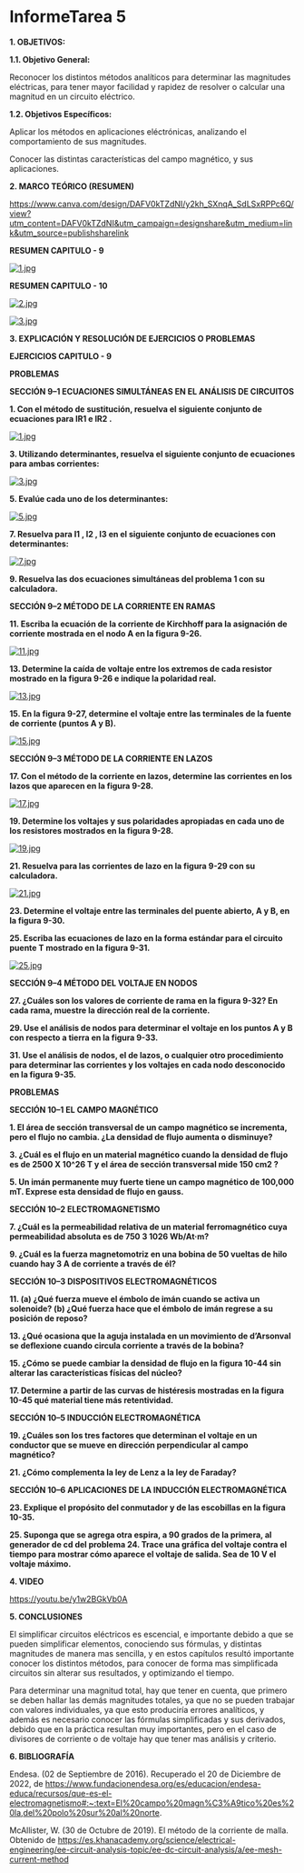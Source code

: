 # **InformeTarea 5**

**1. OBJETIVOS:**

**1.1. Objetivo General:**

Reconocer los distintos métodos analíticos para determinar las magnitudes eléctricas, para tener mayor facilidad y rapidez de resolver o calcular una magnitud en un circuito eléctrico.

**1.2. Objetivos Específicos:**

Aplicar los métodos en aplicaciones eléctrónicas, analizando el comportamiento de sus magnitudes.

Conocer las distintas características del campo magnético, y sus aplicaciones.

**2. MARCO TEÓRICO (RESUMEN)**
 
 https://www.canva.com/design/DAFV0kTZdNI/y2kh_SXnqA_SdLSxRPPc6Q/view?utm_content=DAFV0kTZdNI&utm_campaign=designshare&utm_medium=link&utm_source=publishsharelink

**RESUMEN CAPITULO - 9**

[![1.jpg](https://i.postimg.cc/sfKLwYCV/1.jpg)](https://postimg.cc/fkt5b0bF)

**RESUMEN CAPITULO - 10**

[![2.jpg](https://i.postimg.cc/2SJRT4vq/2.jpg)](https://postimg.cc/rDSPwRfc)

[![3.jpg](https://i.postimg.cc/d1wW91Wk/3.jpg)](https://postimg.cc/3yfC8KQY)


**3. EXPLICACIÓN Y RESOLUCIÓN DE EJERCICIOS O PROBLEMAS**

**EJERCICIOS CAPITULO - 9**

**PROBLEMAS**

**SECCIÓN 9–1 ECUACIONES SIMULTÁNEAS EN EL ANÁLISIS DE CIRCUITOS**

**1. Con el método de sustitución, resuelva el siguiente conjunto de ecuaciones para IR1 e IR2 .**

[![1.jpg](https://i.postimg.cc/rsLS54b4/1.jpg)](https://postimg.cc/sQwQrM3f)

**3. Utilizando determinantes, resuelva el siguiente conjunto de ecuaciones para ambas corrientes:**

[![3.jpg](https://i.postimg.cc/k5b6w4Wv/3.jpg)](https://postimg.cc/qtpvvpbN)

**5. Evalúe cada uno de los determinantes:**

[![5.jpg](https://i.postimg.cc/j2ZLCJrt/5.jpg)](https://postimg.cc/q66k5qR5)

**7. Resuelva para I1 , I2 , I3 en el siguiente conjunto de ecuaciones con determinantes:**

[![7.jpg](https://i.postimg.cc/nznF7c2z/7.jpg)](https://postimg.cc/PLFnnHBs)

**9. Resuelva las dos ecuaciones simultáneas del problema 1 con su calculadora.**

**SECCIÓN 9–2 MÉTODO DE LA CORRIENTE EN RAMAS**

**11. Escriba la ecuación de la corriente de Kirchhoff para la asignación de corriente mostrada en el nodo A en la figura 9-26.**

[![11.jpg](https://i.postimg.cc/rmTmJ9Vq/11.jpg)](https://postimg.cc/FfPNF3k6)

**13. Determine la caída de voltaje entre los extremos de cada resistor mostrado en la figura 9-26 e indique la polaridad real.**

[![13.jpg](https://i.postimg.cc/W1RPg1bv/13.jpg)](https://postimg.cc/w7kPdHmf)

**15. En la figura 9-27, determine el voltaje entre las terminales de la fuente de corriente (puntos A y B).**

[![15.jpg](https://i.postimg.cc/jS6Bf6FH/15.jpg)](https://postimg.cc/Wd39LZjz)

**SECCIÓN 9–3 MÉTODO DE LA CORRIENTE EN LAZOS**

**17. Con el método de la corriente en lazos, determine las corrientes en los lazos que aparecen en la figura 9-28.**

[![17.jpg](https://i.postimg.cc/jC0kwC63/17.jpg)](https://postimg.cc/m1jSKL57)

**19. Determine los voltajes y sus polaridades apropiadas en cada uno de los resistores mostrados en la figura 9-28.**

[![19.jpg](https://i.postimg.cc/Dy17CXNZ/19.jpg)](https://postimg.cc/56Ncy6bd)

**21. Resuelva para las corrientes de lazo en la figura 9-29 con su calculadora.**

[![21.jpg](https://i.postimg.cc/ydwzj1Xc/21.jpg)](https://postimg.cc/Hc4KsCNk)

**23. Determine el voltaje entre las terminales del puente abierto, A y B, en la figura 9-30.**

**25. Escriba las ecuaciones de lazo en la forma estándar para el circuito puente T mostrado en la figura 9-31.**

[![25.jpg](https://i.postimg.cc/Y9t25fv8/25.jpg)](https://postimg.cc/94NjT9tq)

**SECCIÓN 9–4 MÉTODO DEL VOLTAJE EN NODOS**

**27. ¿Cuáles son los valores de corriente de rama en la figura 9-32? En cada rama, muestre la dirección real de la corriente.**

**29. Use el análisis de nodos para determinar el voltaje en los puntos A y B con respecto a tierra en la figura 9-33.**

**31. Use el análisis de nodos, el de lazos, o cualquier otro procedimiento para determinar las corrientes y los voltajes en cada nodo desconocido en la figura 9-35.**



**PROBLEMAS**

**SECCIÓN 10–1 EL CAMPO MAGNÉTICO**

**1. El área de sección transversal de un campo magnético se incrementa, pero el flujo no cambia. ¿La densidad de flujo aumenta o disminuye?**

**3. ¿Cuál es el flujo en un material magnético cuando la densidad de flujo es de 2500 X 10^26 T y el área de sección transversal mide 150 cm2 ?**

**5. Un imán permanente muy fuerte tiene un campo magnético de 100,000 mT. Exprese esta densidad de flujo en gauss.**

**SECCIÓN 10–2 ELECTROMAGNETISMO**

**7. ¿Cuál es la permeabilidad relativa de un material ferromagnético cuya permeabilidad absoluta es de 750 3 1026 Wb/At·m?**

**9. ¿Cuál es la fuerza magnetomotriz en una bobina de 50 vueltas de hilo cuando hay 3 A de corriente a través de él?**

**SECCIÓN 10–3 DISPOSITIVOS ELECTROMAGNÉTICOS**

**11. (a) ¿Qué fuerza mueve el émbolo de imán cuando se activa un solenoide? (b) ¿Qué fuerza hace que el émbolo de imán regrese a su posición de reposo?**

**13. ¿Qué ocasiona que la aguja instalada en un movimiento de d’Arsonval se deflexione cuando circula corriente a través de la bobina?**

**15. ¿Cómo se puede cambiar la densidad de flujo en la figura 10-44 sin alterar las características físicas del núcleo?**

**17. Determine a partir de las curvas de histéresis mostradas en la figura 10-45 qué material tiene más retentividad.**

**SECCIÓN 10–5 INDUCCIÓN ELECTROMAGNÉTICA**

**19. ¿Cuáles son los tres factores que determinan el voltaje en un conductor que se mueve en dirección perpendicular al campo magnético?**

**21. ¿Cómo complementa la ley de Lenz a la ley de Faraday?**

**SECCIÓN 10–6 APLICACIONES DE LA INDUCCIÓN ELECTROMAGNÉTICA**

**23. Explique el propósito del conmutador y de las escobillas en la figura 10-35.**

**25. Suponga que se agrega otra espira, a 90 grados de la primera, al generador de cd del problema 24. Trace una gráfica del voltaje contra el tiempo para mostrar cómo aparece el voltaje de salida. Sea de 10 V el voltaje máximo.**

**4. VIDEO**

https://youtu.be/y1w2BGkVb0A 

**5. CONCLUSIONES**

El simplificar circuitos eléctricos es escencial, e importante debido a que se pueden simplificar elementos, conociendo sus fórmulas, y distintas magnitudes de manera mas sencilla, y en estos capítulos resultó importante conocer los distintos métodos, para conocer de forma mas simplificada circuitos sin alterar sus resultados, y optimizando el tiempo.

Para determinar una magnitud total, hay que tener en cuenta, que primero se deben hallar las demás magnitudes totales, ya que no se pueden trabajar con valores individuales, ya que esto produciría errores analíticos, y además es necesario conocer las fórmulas simplificadas y sus derivados, debido que en la práctica resultan muy importantes, pero en el caso de divisores de corriente o de voltaje hay que tener mas análisis y criterio.


**6. BIBLIOGRAFÍA**

Endesa. (02 de Septiembre de 2016). Recuperado el 20 de Diciembre de 2022, de https://www.fundacionendesa.org/es/educacion/endesa-educa/recursos/que-es-el-electromagnetismo#:~:text=El%20campo%20magn%C3%A9tico%20es%20la,del%20polo%20sur%20al%20norte.


McAllister, W. (30 de Octubre de 2019). El método de la corriente de malla. Obtenido de https://es.khanacademy.org/science/electrical-engineering/ee-circuit-analysis-topic/ee-dc-circuit-analysis/a/ee-mesh-current-method




